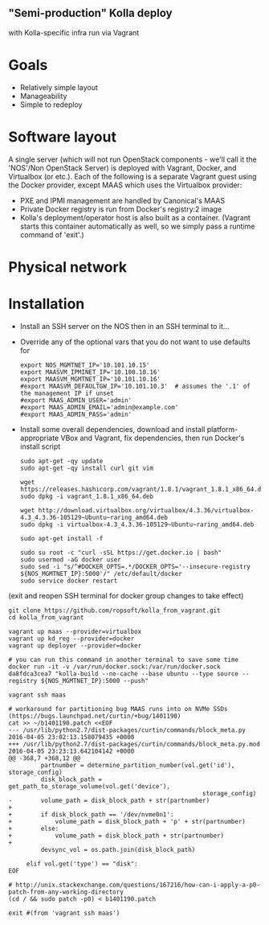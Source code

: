 ## "Semi-production" Kolla deploy
with Kolla-specific infra run via Vagrant

# Goals
 - Relatively simple layout
 - Manageability
 - Simple to redeploy

# Software layout
A single server (which will not run OpenStack components - we'll call it the 'NOS'/Non OpenStack Server) is deployed with Vagrant, Docker, and Virtualbox (or etc.). Each of the following is a separate Vagrant guest using the Docker provider, except MAAS which uses the Virtualbox provider:
 - PXE and IPMI management are handled by Canonical's MAAS
 - Private Docker registry is run from Docker's registry:2 image
 - Kolla's deployment/operator host is also built as a container. (Vagrant starts this container automatically as well, so we simply pass a runtime command of 'exit'.)


# Physical network



# Installation

 - Install an SSH server on the NOS then in an SSH terminal to it...

 - Override any of the optional vars that you do not want to use defaults for

    ```
    export NOS_MGMTNET_IP='10.101.10.15'
    export MAASVM_IPMINET_IP='10.100.10.16'
    export MAASVM_MGMTNET_IP='10.101.10.16'
    #export MAASVM_DEFAULTGW_IP='10.101.10.3'  # assumes the '.1' of the management IP if unset
    #export MAAS_ADMIN_USER='admin'
    #export MAAS_ADMIN_EMAIL='admin@example.com'
    #export MAAS_ADMIN_PASS='admin'
    ```

 - Install some overall dependencies, download and install platform-appropriate VBox and Vagrant, fix dependencies, then run Docker's install script

    ```
    sudo apt-get -qy update
    sudo apt-get -qy install curl git vim
    
    wget https://releases.hashicorp.com/vagrant/1.8.1/vagrant_1.8.1_x86_64.deb
    sudo dpkg -i vagrant_1.8.1_x86_64.deb
    
    wget http://download.virtualbox.org/virtualbox/4.3.36/virtualbox-4.3_4.3.36-105129~Ubuntu~raring_amd64.deb
    sudo dpkg -i virtualbox-4.3_4.3.36-105129~Ubuntu~raring_amd64.deb
    
    sudo apt-get install -f
    
    sudo su root -c "curl -sSL https://get.docker.io | bash"
    sudo usermod -aG docker user
    sudo sed -i "s/^#DOCKER_OPTS=.*/DOCKER_OPTS='--insecure-registry ${NOS_MGMTNET_IP}:5000'/" /etc/default/docker
    sudo service docker restart
    ```

(exit and reopen SSH terminal for docker group changes to take effect)

```
git clone https://github.com/ropsoft/kolla_from_vagrant.git
cd kolla_from_vagrant

vagrant up maas --provider=virtualbox
vagrant up kd_reg --provider=docker
vagrant up deployer --provider=docker

# you can run this command in another terminal to save some time
docker run -it -v /var/run/docker.sock:/var/run/docker.sock da8fdca3cea7 "kolla-build --no-cache --base ubuntu --type source --registry ${NOS_MGMTNET_IP}:5000 --push"

vagrant ssh maas

# workaround for partitioning bug MAAS runs into on NVMe SSDs (https://bugs.launchpad.net/curtin/+bug/1401190)
cat >> ~/b1401190.patch <<EOF
--- /usr/lib/python2.7/dist-packages/curtin/commands/block_meta.py      2016-04-05 23:02:13.158079435 +0000
+++ /usr/lib/python2.7/dist-packages/curtin/commands/block_meta.py.mod  2016-04-05 23:23:13.642104142 +0000
@@ -368,7 +368,12 @@
         partnumber = determine_partition_number(vol.get('id'), storage_config)
         disk_block_path = get_path_to_storage_volume(vol.get('device'),
                                                      storage_config)
-        volume_path = disk_block_path + str(partnumber)
+
+        if disk_block_path == '/dev/nvme0n1':
+            volume_path = disk_block_path + 'p' + str(partnumber)
+        else:
+            volume_path = disk_block_path + str(partnumber)
+
         devsync_vol = os.path.join(disk_block_path)

     elif vol.get('type') == "disk":
EOF

# http://unix.stackexchange.com/questions/167216/how-can-i-apply-a-p0-patch-from-any-working-directory
(cd / && sudo patch -p0) < b1401190.patch

exit #(from 'vagrant ssh maas')
```
